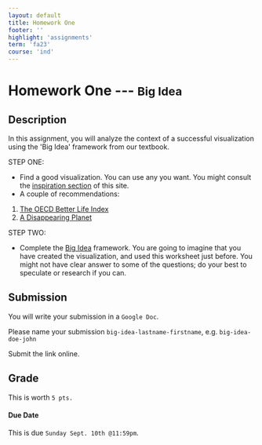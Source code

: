 ```yaml
---
layout: default
title: Homework One
footer: ''
highlight: 'assignments'
term: 'fa23'
course: 'ind'
---
```

# Homework One --- <small>Big Idea</small>
## Description
In this assignment, you will analyze the context of a successful visualization using the 'Big Idea' framework from our textbook.

STEP ONE:
 * Find a good visualization. You can use any you want. You might consult the [inspiration section](inspiration.html) of this site.
 * A couple of recommendations:

1. [The OECD Better Life Index](https://www.oecdbetterlifeindex.org/#/11111111111)
2. [A Disappearing Planet](https://projects.propublica.org/extinctions/)

STEP TWO:
 * Complete the [Big Idea](https://drive.google.com/file/d/1WJDLkMVTxlDHyeGWzeKQmSiXdmlxQSAg/view?usp=drive_link) framework. You are going to imagine that you have created the visualization, and used this worksheet just before. You might not have clear answer to some of the questions; do your best to speculate or research if you can.

## Submission
You will write your submission in a `Google Doc`.

Please name your submission `big-idea-lastname-firstname`, e.g. `big-idea-doe-john`

Submit the link online.

## Grade
This is worth `5 pts.`

#### Due Date
This is due `Sunday Sept. 10th @11:59pm`. 